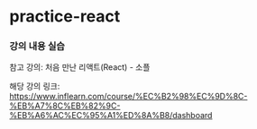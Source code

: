 # practice-react

### 강의 내용 실습

참고 강의: 처음 만난 리액트(React) - 소플

해당 강의 링크: https://www.inflearn.com/course/%EC%B2%98%EC%9D%8C-%EB%A7%8C%EB%82%9C-%EB%A6%AC%EC%95%A1%ED%8A%B8/dashboard
